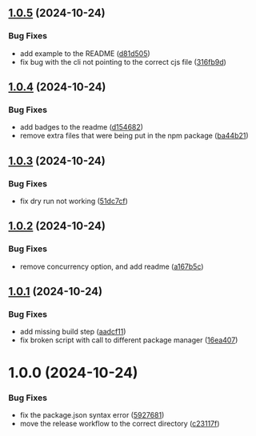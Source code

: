 ## [1.0.5](https://github.com/Metroxe/relative-to-alias-resolver/compare/1.0.4...1.0.5) (2024-10-24)


### Bug Fixes

* add example to the README ([d81d505](https://github.com/Metroxe/relative-to-alias-resolver/commit/d81d505e10f4e069dee09796b447cfe09ddf0f8e))
* fix bug with the cli not pointing to the correct cjs file ([316fb9d](https://github.com/Metroxe/relative-to-alias-resolver/commit/316fb9d3ac8db3a960db237199c8bff21a0681a3))

## [1.0.4](https://github.com/Metroxe/relative-to-alias-resolver/compare/1.0.3...1.0.4) (2024-10-24)


### Bug Fixes

* add badges to the readme ([d154682](https://github.com/Metroxe/relative-to-alias-resolver/commit/d15468255326002fc6121317dae89937f68826c9))
* remove extra files that were being put in the npm package ([ba44b21](https://github.com/Metroxe/relative-to-alias-resolver/commit/ba44b21674a97402343a632cbe7e1e523d8fa78e))

## [1.0.3](https://github.com/Metroxe/relative-to-alias-resolver/compare/1.0.2...1.0.3) (2024-10-24)


### Bug Fixes

* fix dry run not working ([51dc7cf](https://github.com/Metroxe/relative-to-alias-resolver/commit/51dc7cf4830286fce8bc0dc2ea0b5709d6a6681a))

## [1.0.2](https://github.com/Metroxe/relative-to-alias-resolver/compare/1.0.1...1.0.2) (2024-10-24)


### Bug Fixes

* remove concurrency option, and add readme ([a167b5c](https://github.com/Metroxe/relative-to-alias-resolver/commit/a167b5c61cdeb2baca0c642820ff01f16519ae5d))

## [1.0.1](https://github.com/Metroxe/relative-to-alias-resolver/compare/1.0.0...1.0.1) (2024-10-24)


### Bug Fixes

* add missing build step ([aadcf11](https://github.com/Metroxe/relative-to-alias-resolver/commit/aadcf115253057998f925f4d8e90b4252b619f68))
* fix broken script with call to different package manager ([16ea407](https://github.com/Metroxe/relative-to-alias-resolver/commit/16ea4074f6e99fcde21a5e2f6a14f4683b4dca00))

# 1.0.0 (2024-10-24)


### Bug Fixes

* fix the package.json syntax error ([5927681](https://github.com/Metroxe/relative-to-alias-resolver/commit/59276814cb9b5eae807461e8700160b20e51ed76))
* move the release workflow to the correct directory ([c23117f](https://github.com/Metroxe/relative-to-alias-resolver/commit/c23117f241f508ed44bf960e95d659df62a3e664))
